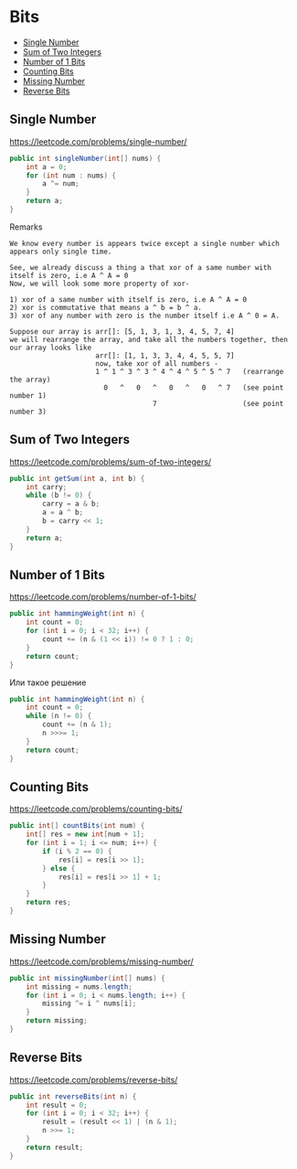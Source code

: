 # Bits

+ [Single Number](#single-number)
+ [Sum of Two Integers](#sum-of-two-integers)
+ [Number of 1 Bits](#number-of-1-bits)
+ [Counting Bits](#counting-bits)
+ [Missing Number](#missing-number)
+ [Reverse Bits](#reverse-bits)

## Single Number

https://leetcode.com/problems/single-number/

```java
public int singleNumber(int[] nums) {
    int a = 0;
    for (int num : nums) {
        a ^= num;
    }
    return a;
}
```
Remarks
```
We know every number is appears twice except a single number which appears only single time.

See, we already discuss a thing a that xor of a same number with itself is zero, i.e A ^ A = 0
Now, we will look some more property of xor-

1) xor of a same number with itself is zero, i.e A ^ A = 0
2) xor is commutative that means a ^ b = b ^ a.
3) xor of any number with zero is the number itself i.e A ^ 0 = A.

Suppose our array is arr[]: [5, 1, 3, 1, 3, 4, 5, 7, 4]
we will rearrange the array, and take all the numbers together, then our array looks like
                     arr[]: [1, 1, 3, 3, 4, 4, 5, 5, 7]
					 now, take xor of all numbers -
					 1 ^ 1 ^ 3 ^ 3 ^ 4 ^ 4 ^ 5 ^ 5 ^ 7   (rearrange the array)
					   0   ^   0   ^   0   ^   0   ^ 7   (see point number 1)
					               7                     (see point number 3) 
```

## Sum of Two Integers

https://leetcode.com/problems/sum-of-two-integers/

```java
public int getSum(int a, int b) {
    int carry;
    while (b != 0) {
        carry = a & b;
        a = a ^ b;
        b = carry << 1;
    }
    return a;
}
```

## Number of 1 Bits

https://leetcode.com/problems/number-of-1-bits/

```java
public int hammingWeight(int n) {
    int count = 0;
    for (int i = 0; i < 32; i++) {
        count += (n & (1 << i)) != 0 ? 1 : 0;
    }
    return count;
}
```

Или такое решение

```java
public int hammingWeight(int n) {
    int count = 0;
    while (n != 0) {
        count += (n & 1);
        n >>>= 1;
    }
    return count;
}
```

## Counting Bits

https://leetcode.com/problems/counting-bits/

```java
public int[] countBits(int num) {
    int[] res = new int[num + 1];
    for (int i = 1; i <= num; i++) {
        if (i % 2 == 0) {
            res[i] = res[i >> 1];
        } else {                
            res[i] = res[i >> 1] + 1;
        }
    }
    return res;
}
```

## Missing Number

https://leetcode.com/problems/missing-number/

```java
public int missingNumber(int[] nums) {
    int missing = nums.length;
    for (int i = 0; i < nums.length; i++) {
        missing ^= i ^ nums[i];
    }
    return missing;
}
```

## Reverse Bits

https://leetcode.com/problems/reverse-bits/

```java
public int reverseBits(int n) {
    int result = 0;
    for (int i = 0; i < 32; i++) {
        result = (result << 1) | (n & 1);
        n >>= 1;
    }
    return result;
}
```
